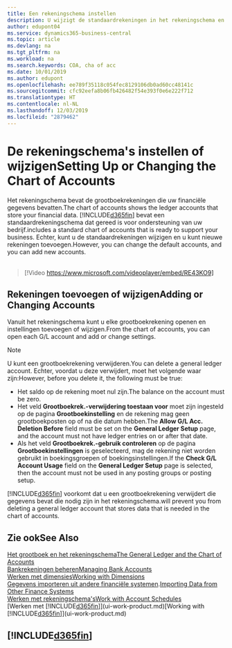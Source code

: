 ```yaml
---
title: Een rekeningschema instellen
description: U wijzigt de standaardrekeningen in het rekeningschema en u kunt nieuwe rekeningen toevoegen.
author: edupont04
ms.service: dynamics365-business-central
ms.topic: article
ms.devlang: na
ms.tgt_pltfrm: na
ms.workload: na
ms.search.keywords: COA, cha of acc
ms.date: 10/01/2019
ms.author: edupont
ms.openlocfilehash: ee789f35118c054fec8129106db0ad60cc48141c
ms.sourcegitcommit: cfc92eefa8b06fb426482f54e393f0e6e222f712
ms.translationtype: HT
ms.contentlocale: nl-NL
ms.lasthandoff: 12/03/2019
ms.locfileid: "2879462"
---
```

# <a name="setting-up-or-changing-the-chart-of-accounts"></a><span data-ttu-id="e04bd-103">De rekeningschema's instellen of wijzigen</span><span class="sxs-lookup"><span data-stu-id="e04bd-103">Setting Up or Changing the Chart of Accounts</span></span>
<span data-ttu-id="e04bd-104">Het rekeningschema bevat de grootboekrekeningen die uw financiële gegevens bevatten.</span><span class="sxs-lookup"><span data-stu-id="e04bd-104">The chart of accounts shows the ledger accounts that store your financial data.</span></span> [!INCLUDE[d365fin](includes/d365fin_md.md)] <span data-ttu-id="e04bd-105">bevat een standaardrekeningschema dat gereed is voor ondersteuning van uw bedrijf.</span><span class="sxs-lookup"><span data-stu-id="e04bd-105">includes a standard chart of accounts that is ready to support your business.</span></span>
<span data-ttu-id="e04bd-106">Echter, kunt u de standaardrekeningen wijzigen en u kunt nieuwe rekeningen toevoegen.</span><span class="sxs-lookup"><span data-stu-id="e04bd-106">However, you can change the default accounts, and you can add new accounts.</span></span> 
<br><br>  

> [!Video https://www.microsoft.com/videoplayer/embed/RE43KO9]


## <a name="adding-or-changing-accounts"></a><span data-ttu-id="e04bd-107">Rekeningen toevoegen of wijzigen</span><span class="sxs-lookup"><span data-stu-id="e04bd-107">Adding or Changing Accounts</span></span>
<span data-ttu-id="e04bd-108">Vanuit het rekeningschema kunt u elke grootboekrekening openen en instellingen toevoegen of wijzigen.</span><span class="sxs-lookup"><span data-stu-id="e04bd-108">From the chart of accounts, you can open each G/L account and add or change settings.</span></span>

> [!NOTE]  
>   <span data-ttu-id="e04bd-109">U kunt een grootboekrekening verwijderen.</span><span class="sxs-lookup"><span data-stu-id="e04bd-109">You can delete a general ledger account.</span></span> <span data-ttu-id="e04bd-110">Echter, voordat u deze verwijdert, moet het volgende waar zijn:</span><span class="sxs-lookup"><span data-stu-id="e04bd-110">However, before you delete it, the following must be true:</span></span>  
>  
>   * <span data-ttu-id="e04bd-111">Het saldo op de rekening moet nul zijn.</span><span class="sxs-lookup"><span data-stu-id="e04bd-111">The balance on the account must be zero.</span></span>  
>   * <span data-ttu-id="e04bd-112">Het veld **Grootboekrek.-verwijdering toestaan voor** moet zijn ingesteld op de pagina **Grootboekinstelling** en de rekening mag geen grootboekposten op of na die datum hebben.</span><span class="sxs-lookup"><span data-stu-id="e04bd-112">The **Allow G/L Acc. Deletion Before** field must be set on the **General Ledger Setup** page, and the account must not have ledger entries on or after that date.</span></span>  
>   * <span data-ttu-id="e04bd-113">Als het veld **Grootboekrek.-gebruik controleren** op de pagina **Grootboekinstellingen** is geselecteerd, mag de rekening niet worden gebruikt in boekingsgroepen of boekingsinstellingen.</span><span class="sxs-lookup"><span data-stu-id="e04bd-113">If the **Check G/L Account Usage** field on the **General Ledger Setup** page is selected, then the account must not be used in any posting groups or posting setup.</span></span>  

[!INCLUDE[d365fin](includes/d365fin_md.md)] <span data-ttu-id="e04bd-114">voorkomt dat u een grootboekrekening verwijdert die gegevens bevat die nodig zijn in het rekeningschema.</span><span class="sxs-lookup"><span data-stu-id="e04bd-114">will prevent you from deleting a general ledger account that stores data that is needed in the chart of accounts.</span></span>  

## <a name="see-also"></a><span data-ttu-id="e04bd-115">Zie ook</span><span class="sxs-lookup"><span data-stu-id="e04bd-115">See Also</span></span>
[<span data-ttu-id="e04bd-116">Het grootboek en het rekeningschema</span><span class="sxs-lookup"><span data-stu-id="e04bd-116">The General Ledger and the Chart of Accounts</span></span>](finance-general-ledger.md)  
[<span data-ttu-id="e04bd-117">Bankrekeningen beheren</span><span class="sxs-lookup"><span data-stu-id="e04bd-117">Managing Bank Accounts</span></span>](bank-manage-bank-accounts.md)  
[<span data-ttu-id="e04bd-118">Werken met dimensies</span><span class="sxs-lookup"><span data-stu-id="e04bd-118">Working with Dimensions</span></span>](finance-dimensions.md)  
<span data-ttu-id="e04bd-119">[Gegevens importeren uit andere financiële systemen](across-import-data-configuration-packages.md).</span><span class="sxs-lookup"><span data-stu-id="e04bd-119">[Importing Data from Other Finance Systems](across-import-data-configuration-packages.md)</span></span>  
[<span data-ttu-id="e04bd-120">Werken met rekeningschema's</span><span class="sxs-lookup"><span data-stu-id="e04bd-120">Work with Account Schedules</span></span>](bi-how-work-account-schedule.md)  
<span data-ttu-id="e04bd-121">[Werken met [!INCLUDE[d365fin](includes/d365fin_md.md)]](ui-work-product.md)</span><span class="sxs-lookup"><span data-stu-id="e04bd-121">[Working with [!INCLUDE[d365fin](includes/d365fin_md.md)]](ui-work-product.md)</span></span>  

## [!INCLUDE[d365fin](includes/free_trial_md.md)]
